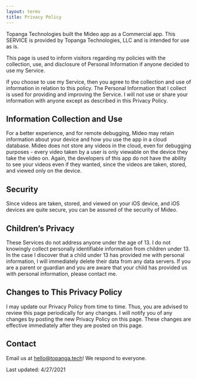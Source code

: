 ```yaml
---
layout: terms
title: Privacy Policy
---
```

Topanga Technologies built the Mideo app as a Commercial app. This SERVICE is provided by Topanga Technologies, LLC and is intended for use as is.

This page is used to inform visitors regarding my policies with the collection, use, and disclosure of Personal Information if anyone decided to use my Service.

If you choose to use my Service, then you agree to the collection and use of information in relation to this policy. The Personal Information that I collect is used for providing and improving the Service. I will not use or share your information with anyone except as described in this Privacy Policy.

## Information Collection and Use
For a better experience, and for remote debugging, Mideo may retain information about your device and how you use the app in a cloud database. Mideo does not store any videos in the cloud, even for debugging purposes - every video taken by a user is only viewable on the device they take the video on. Again, the developers of this app do not have the ability to see your videos even if they wanted, since the videos are taken, stored, and viewed only on the device.

## Security
Since videos are taken, stored, and viewed on your iOS device, and iOS devices are quite secure, you can be assured of the security of Mideo.

## Children’s Privacy
These Services do not address anyone under the age of 13. I do not knowingly collect personally identifiable information from children under 13. In the case I discover that a child under 13 has provided me with personal information, I will immediately delete their data from any data servers. If you are a parent or guardian and you are aware that your child has provided us with personal information, please contact me.

## Changes to This Privacy Policy
I may update our Privacy Policy from time to time. Thus, you are advised to review this page periodically for any changes. I will notify you of any changes by posting the new Privacy Policy on this page. These changes are effective immediately after they are posted on this page.

## Contact
Email us at [hello@topanga.tech](mailto:hello@topanga.tech)! We respond to everyone.

Last updated: 4/27/2021